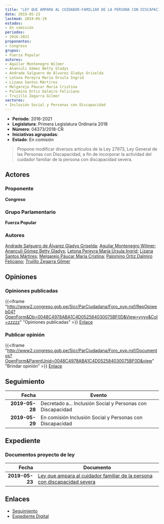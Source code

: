```yaml
---
title: "LEY QUE AMPARA AL CUIDADOR-FAMILIAR DE LA PERSONA CON DISCAPACIDAD SEVERA"
date: 2019-05-23
lastmod: 2019-05-29
estados:
- En comisión
periodos:
- 2016-2021
proponentes:
- Congreso
grupos:
- Fuerza Popular
autores:
- Aguilar Montenegro Wilmer
- Ananculi Gómez Betty Gladys
- Andrade Salguero de Álvarez Gladys Griselda
- Letona Pereyra María Úrsula Ingrid
- Lizana Santos Mártires
- Melgarejo Páucar María Cristina
- Palomino Ortiz Dalmiro Feliciano
- Trujillo Zegarra Gilmer
sectores:
- Inclusión Social y Personas con Discapacidad
---
```

- **Periodo**: 2016-2021
- **Legislatura**: Primera Legislatura Ordinaria 2018
- **Número**: 04373/2018-CR
- **Iniciativas agrupadas**: 
- **Estado**: En comisión

> Propone modificar diversos artículos de la Ley 27973, Ley General de las Personas con Discapacidad, a fin de incorporar la actividad del cuidador familiar de la persona con discapacidad severa.


## Actores

### Proponente

**Congreso**

### Grupo Parlamentario

**Fuerza Popular**

### Autores

[Andrade Salguero de Álvarez Gladys Griselda](mailto:mailto:gandrade@congreso.gob.pe); [Aguilar Montenegro Wilmer](mailto:mailto:waguilar@congreso.gob.pe); [Ananculi Gómez Betty Gladys](mailto:mailto:bananculi@congreso.gob.pe); [Letona Pereyra María Úrsula Ingrid](mailto:mailto:mletona@congreso.gob.pe); [Lizana Santos Mártires](mailto:mailto:mlizana@congreso.gob.pe); [Melgarejo Páucar María Cristina](mailto:mailto:mmelgarejo@congreso.gob.pe); [Palomino Ortiz Dalmiro Feliciano](mailto:mailto:dfpalomino@congreso.gob.pe); [Trujillo Zegarra Gilmer](mailto:mailto:gtrujilloz@congreso.gob.pe)

## Opiniones

### Opiniones publicadas

{{<iframe "http://www2.congreso.gob.pe/Sicr/ParCiudadana/Foro_pvp.nsf/RepOpiweb04?OpenForm&Db=0048C4978ABA1C4D052584030075BF0D&View=yyyy&Col=zzzzz" "Opiniones publicadas" >}}
[Enlace](http://www2.congreso.gob.pe/Sicr/ParCiudadana/Foro_pvp.nsf/RepOpiweb04?OpenForm&Db=0048C4978ABA1C4D052584030075BF0D&View=yyyy&Col=zzzzz)

### Publicar opinión

{{<iframe "http://www2.congreso.gob.pe/Sicr/ParCiudadana/Foro_pvp.nsf/Documentos?OpenForm&ParentUnid=0048C4978ABA1C4D052584030075BF0D&view" "Brindar opinión" >}}
[Enlace](http://www2.congreso.gob.pe/Sicr/ParCiudadana/Foro_pvp.nsf/Documentos?OpenForm&ParentUnid=0048C4978ABA1C4D052584030075BF0D&view)


## Seguimiento

| Fecha | Evento |
|------:|--------|
| **2019-05-28** | Decretado a... Inclusión Social y Personas con Discapacidad |
| **2019-05-29** | En comisión Inclusión Social y Personas con Discapacidad |

## Expediente

### Documentos proyecto de ley

| Fecha | Documento |
|------:|-----------|
| **2019-05-23** | [Ley que ampara al cuidador familiar de la persona con discapacidad severa](http://www.leyes.congreso.gob.pe/Documentos/2016_2021/Proyectos_de_Ley_y_de_Resoluciones_Legislativas/PL0437320190523.pdf) |

## Enlaces

- [Seguimiento](http://www2.congreso.gob.pe/Sicr/TraDocEstProc/CLProLey2016.nsf/f7fff46988ca05b1052578e100829cc7/aab3e7f08b2f1d280525840400001783?OpenDocument)
- [Expediente Digital](http://www2.congreso.gob.pe/Sicr/TraDocEstProc/Expvirt_2011.nsf/visbusqptramdoc1621/04373?opendocument)

